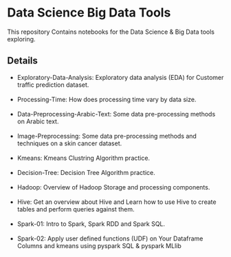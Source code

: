 # Data Science Big Data Tools

This repository Contains notebooks for the Data Science & Big Data tools exploring.

## Details

* Exploratory-Data-Analysis: Exploratory data analysis (EDA) for Customer traffic prediction dataset.<br><br>
* Processing-Time: How does processing time vary by data size.<br><br>
* Data-Preprocessing-Arabic-Text: Some data pre-processing methods on Arabic text.<br><br>
* Image-Preprocessing: Some data pre-processing methods and techniques on a skin cancer dataset.<br><br>
* Kmeans: Kmeans Clustring Algorithm practice.<br><br>
* Decision-Tree: Decision Tree Algorithm practice.<br><br>
* Hadoop: Overview of Hadoop Storage and processing components.<br><br>
* Hive: Get an overview about Hive and Learn how to use Hive to create tables and perform queries against them.<br><br>
* Spark-01: Intro to Spark, Spark RDD and Spark SQL.<br><br>
* Spark-02: Apply user defined functions (UDF) on Your Dataframe Columns and kmeans using pyspark SQL & pyspark MLlib
